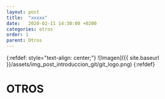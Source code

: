 ```yaml
---
layout: post
title:  "xxxxx"
date:   2020-02-11 14:30:00 +0200
categories: otros
order: 1
parent: Otros
---
```


{:refdef: style="text-align: center;"}
![Imagen]({{ site.baseurl }}/assets/img_post_introduccion_git/git_logo.png)
{:refdef}

# OTROS
